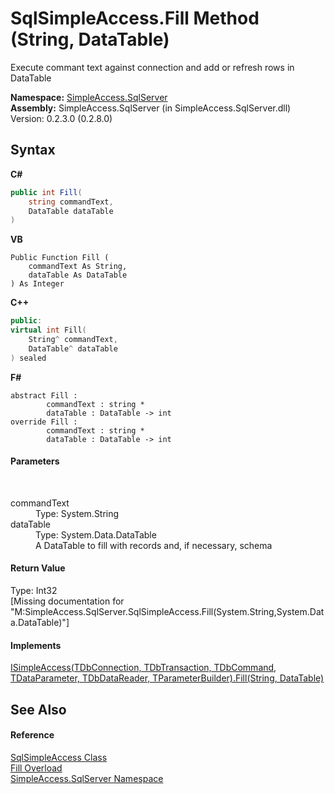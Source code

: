 # SqlSimpleAccess.Fill Method (String, DataTable)
 

Execute commant text against connection and add or refresh rows in DataTable

**Namespace:**&nbsp;<a href="0aec4ece-a28c-8a60-ec49-ed778f89c036">SimpleAccess.SqlServer</a><br />**Assembly:**&nbsp;SimpleAccess.SqlServer (in SimpleAccess.SqlServer.dll) Version: 0.2.3.0 (0.2.8.0)

## Syntax

**C#**<br />
``` C#
public int Fill(
	string commandText,
	DataTable dataTable
)
```

**VB**<br />
``` VB
Public Function Fill ( 
	commandText As String,
	dataTable As DataTable
) As Integer
```

**C++**<br />
``` C++
public:
virtual int Fill(
	String^ commandText, 
	DataTable^ dataTable
) sealed
```

**F#**<br />
``` F#
abstract Fill : 
        commandText : string * 
        dataTable : DataTable -> int 
override Fill : 
        commandText : string * 
        dataTable : DataTable -> int 
```


#### Parameters
&nbsp;<dl><dt>commandText</dt><dd>Type: System.String<br /></dd><dt>dataTable</dt><dd>Type: System.Data.DataTable<br />A DataTable to fill with records and, if necessary, schema</dd></dl>

#### Return Value
Type: Int32<br />\[Missing <returns> documentation for "M:SimpleAccess.SqlServer.SqlSimpleAccess.Fill(System.String,System.Data.DataTable)"\]

#### Implements
<a href="f30add7c-78a3-6acc-f537-ee58c98185f2">ISimpleAccess(TDbConnection, TDbTransaction, TDbCommand, TDataParameter, TDbDataReader, TParameterBuilder).Fill(String, DataTable)</a><br />

## See Also


#### Reference
<a href="51cba069-bca7-767f-b9f4-7a420dd10a28">SqlSimpleAccess Class</a><br /><a href="bd0ec21e-e329-7711-0163-53efb7d9af20">Fill Overload</a><br /><a href="0aec4ece-a28c-8a60-ec49-ed778f89c036">SimpleAccess.SqlServer Namespace</a><br />